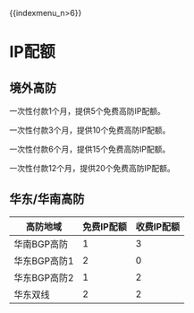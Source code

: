 {{indexmenu_n>6}}

# IP配额

## 境外高防

一次性付款1个月，提供5个免费高防IP配额。

一次性付款3个月，提供10个免费高防IP配额。

一次性付款6个月，提供15个免费高防IP配额。

一次性付款12个月，提供20个免费高防IP配额。

## 华东/华南高防

| 高防地域     | 免费IP配额 | 收费IP配额 |
| -------- | ------ | ------ |
| 华南BGP高防  | 1      | 3      |
| 华东BGP高防1 | 2      | 0      |
| 华东BGP高防2 | 1      | 2      |
| 华东双线     | 2      | 2      |
